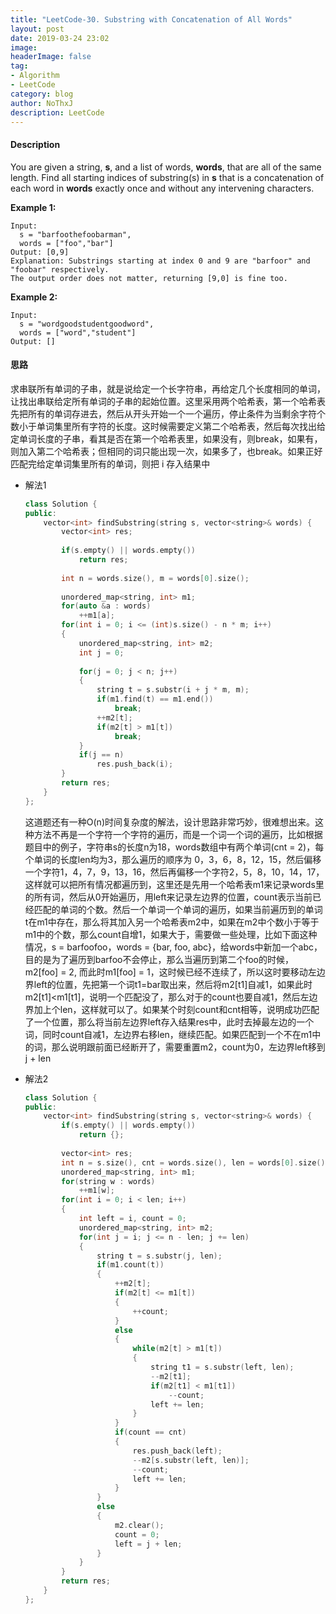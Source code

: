 ```yaml
---
title: "LeetCode-30. Substring with Concatenation of All Words"
layout: post
date: 2019-03-24 23:02
image: 
headerImage: false
tag:
- Algorithm
- LeetCode
category: blog
author: NoThxJ
description: LeetCode
---
```


#### Description

You are given a string, **s**, and a list of words, **words**, that are all of the same length. Find all starting indices of substring(s) in **s** that is a concatenation of each word in **words** exactly once and without any intervening characters.

**Example 1:**

```
Input:
  s = "barfoothefoobarman",
  words = ["foo","bar"]
Output: [0,9]
Explanation: Substrings starting at index 0 and 9 are "barfoor" and "foobar" respectively.
The output order does not matter, returning [9,0] is fine too.
```

**Example 2:**

```
Input:
  s = "wordgoodstudentgoodword",
  words = ["word","student"]
Output: []
```

#### 思路

求串联所有单词的子串，就是说给定一个长字符串，再给定几个长度相同的单词，让找出串联给定所有单词的子串的起始位置。这里采用两个哈希表，第一个哈希表先把所有的单词存进去，然后从开头开始一个一个遍历，停止条件为当剩余字符个数小于单词集里所有字符的长度。这时候需要定义第二个哈希表，然后每次找出给定单词长度的子串，看其是否在第一个哈希表里，如果没有，则break，如果有，则加入第二个哈希表；但相同的词只能出现一次，如果多了，也break。如果正好匹配完给定单词集里所有的单词，则把 i 存入结果中

- 解法1

  ```c++
  class Solution {
  public:
      vector<int> findSubstring(string s, vector<string>& words) {
          vector<int> res;
          
          if(s.empty() || words.empty())
              return res;
          
          int n = words.size(), m = words[0].size();
          
          unordered_map<string, int> m1;
          for(auto &a : words)
              ++m1[a];
          for(int i = 0; i <= (int)s.size() - n * m; i++)
          {
              unordered_map<string, int> m2;
              int j = 0;
              
              for(j = 0; j < n; j++)
              {
                  string t = s.substr(i + j * m, m);
                  if(m1.find(t) == m1.end())
                      break;
                  ++m2[t];
                  if(m2[t] > m1[t])
                      break;
              }
              if(j == n)
                  res.push_back(i);
          }
          return res;
      }
  };
  ```

  这道题还有一种O(n)时间复杂度的解法，设计思路非常巧妙，很难想出来。这种方法不再是一个字符一个字符的遍历，而是一个词一个词的遍历，比如根据题目中的例子，字符串s的长度n为18，words数组中有两个单词(cnt = 2)，每个单词的长度len均为3，那么遍历的顺序为 0，3，6，8，12，15，然后偏移一个字符1，4，7，9，13，16，然后再偏移一个字符2，5，8，10，14，17，这样就可以把所有情况都遍历到，这里还是先用一个哈希表m1来记录words里的所有词，然后从0开始遍历，用left来记录左边界的位置，count表示当前已经匹配的单词的个数。然后一个单词一个单词的遍历，如果当前遍历到的单词t在m1中存在，那么将其加入另一个哈希表m2中，如果在m2中个数小于等于m1中的个数，那么count自增1，如果大于，需要做一些处理，比如下面这种情况，s = barfoofoo，words = {bar, foo, abc}，给words中新加一个abc，目的是为了遍历到barfoo不会停止，那么当遍历到第二个foo的时候，m2[foo] = 2, 而此时m1[foo] = 1，这时候已经不连续了，所以这时要移动左边界left的位置，先把第一个词t1=bar取出来，然后将m2[t1]自减1，如果此时m2[t1]<m1[t1]，说明一个匹配没了，那么对于的count也要自减1，然后左边界加上个len，这样就可以了。如果某个时刻count和cnt相等，说明成功匹配了一个位置，那么将当前左边界left存入结果res中，此时去掉最左边的一个词，同时count自减1，左边界右移len，继续匹配。如果匹配到一个不在m1中的词，那么说明跟前面已经断开了，需要重置m2，count为0，左边界left移到 j + len

- 解法2

  ```c++
  class Solution {
  public:
      vector<int> findSubstring(string s, vector<string>& words) {
          if(s.empty() || words.empty())
              return {};
          
          vector<int> res;
          int n = s.size(), cnt = words.size(), len = words[0].size();
          unordered_map<string, int> m1;
          for(string w : words)
              ++m1[w];
          for(int i = 0; i < len; i++)
          {
              int left = i, count = 0;
              unordered_map<string, int> m2;
              for(int j = i; j <= n - len; j += len)
              {
                  string t = s.substr(j, len);
                  if(m1.count(t))
                  {
                      ++m2[t];
                      if(m2[t] <= m1[t])
                      {
                          ++count;
                      }
                      else
                      {
                          while(m2[t] > m1[t])
                          {
                              string t1 = s.substr(left, len);
                              --m2[t1];
                              if(m2[t1] < m1[t1])
                                  --count;
                              left += len;
                          }
                      }
                      if(count == cnt)
                      {
                          res.push_back(left);
                          --m2[s.substr(left, len)];
                          --count;
                          left += len;
                      }
                  }
                  else
                  {
                      m2.clear();
                      count = 0;
                      left = j + len;
                  }
              }
          }
          return res;
      }
  };
  ```
